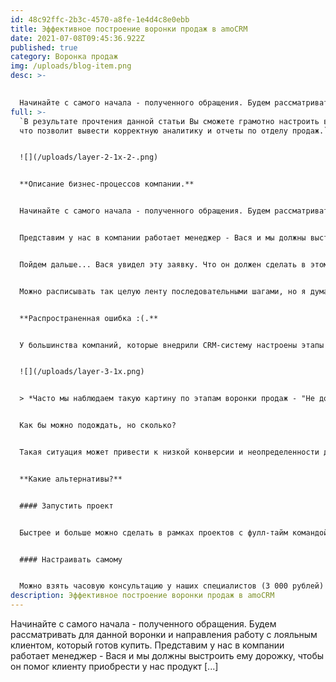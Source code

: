 ```yaml
---
id: 48c92ffc-2b3c-4570-a8fe-1e4d4c8e0ebb
title: Эффективное построение воронки продаж в amoCRM
date: 2021-07-08T09:45:36.922Z
published: true
category: Воронка продаж
img: /uploads/blog-item.png
desc: >-
  

  Начинайте с самого начала - полученного обращения. Будем рассматривать для данной воронки и направления работу с лояльным клиентом, который готов купить. Представим у нас в компании работает менеджер - Вася и мы должны выстроить ему дорожку, чтобы он помог клиенту приобрести у нас продукт \[...]
full: >-
  `В результате прочтения данной статьи Вы сможете грамотно настроить воронку,
  что позволит вывести корректную аналитику и отчеты по отделу продаж.`


  ![](/uploads/layer-2-1x-2-.png)


  **Описание бизнес-процессов компании.**


  Начинайте с самого начала - полученного обращения. Будем рассматривать для данной воронки и направления работу с лояльным клиентом, который готов купить. 


  Представим у нас в компании работает менеджер - Вася и мы должны выстроить ему дорожку, чтобы он помог клиенту приобрести у нас продукт. Наши этапы должны быть фактом законченного действия, поэтому все заявки будут попадать на этап "Получена новая заявка" или просто "Новая заявка", или "Получен новый лид", или еще проще "Получено обращение", т.е данный этап будет означать, что в компанию обратился клиент.


  Пойдем дальше... Вася увидел эту заявку. Что он должен сделать в этом случае? Следующим шагом Васе необходимо взять эту заявку в работу и связаться с ним, но чтобы за Василием закрепить данного клиента в начале нужно принять в работу. И фактом законченного действия после того, как Вася увидел эту заявку будет являться этап "Принято в работу".


  Можно расписывать так целую ленту последовательными шагами, но я думаю  мысль понятна. Каждый этап процесса должен отвечать на вопрос "Что сделано?". Таким образом будет ясно и менеджерам, и руководителям, что нужно сделать, чтобы продать.


  **Распространенная ошибка :(.**


  У большинства компаний, которые внедрили CRM-систему настроены этапы - Ждуны. 


  ![](/uploads/layer-3-1x.png)


  > *Часто мы наблюдаем такую картину по этапам воронки продаж - "Не дозвонились", "Переговоры", "Отправка КП", "Ожидаем оплаты" и даже "Не целевой" и многие др.*


  Как бы можно подождать, но сколько?


  Такая ситуация может привести к низкой конверсии и неопределенности действий на том или ином этапе, что приведет к потери денег и времени. Поэтому помогите менеджерам и самой компании развиваться и делать следующие шаги к продажам.


  **Какие альтернативы?**


  #### Запустить проект


  Быстрее и больше можно сделать в рамках проектов с фулл-тайм командой и внедрением бизнес-процессов (от 400 000 рублей).


  #### Настраивать самому


  Можно взять часовую консультацию у наших специалистов (3 000 рублей)
description: Эффективное построение воронки продаж в amoCRM
---
```


Начинайте с самого начала - полученного обращения. Будем рассматривать для данной воронки и направления работу с лояльным клиентом, который готов купить. Представим у нас в компании работает менеджер - Вася и мы должны выстроить ему дорожку, чтобы он помог клиенту приобрести у нас продукт \[...]
